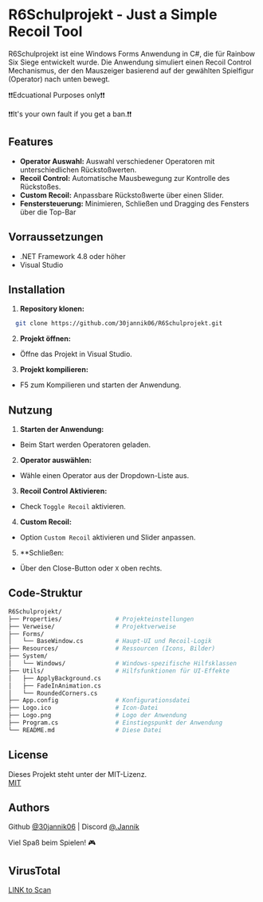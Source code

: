 
# R6Schulprojekt -  Just a Simple Recoil Tool

R6Schulprojekt ist eine Windows Forms Anwendung in C#, die für Rainbow Six Siege entwickelt wurde. Die Anwendung simuliert einen Recoil Control Mechanismus, der den Mauszeiger basierend auf der gewählten Spielfigur (Operator) nach unten bewegt.

❗❗Edcuational Purposes only❗❗

❗❗It's your own fault if you get a ban.❗❗
## Features

- **Operator Auswahl:** Auswahl verschiedener Operatoren mit unterschiedlichen Rückstoßwerten.
- **Recoil Control:** Automatische Mausbewegung zur Kontrolle des Rückstoßes.
- **Custom Recoil:** Anpassbare Rückstoßwerte über einen Slider.
- **Fenstersteuerung:** Minimieren, Schließen und Dragging des Fensters über die Top-Bar


## Vorraussetzungen

- .NET Framework 4.8 oder höher
- Visual Studio


## Installation

1. **Repository klonen:**

```bash
  git clone https://github.com/30jannik06/R6Schulprojekt.git
```

2. **Projekt öffnen:**
- Öffne das Projekt in Visual Studio.

3. **Projekt kompilieren:**
- F5 zum Kompilieren und starten der Anwendung.
## Nutzung

1. **Starten der Anwendung:**
- Beim Start werden Operatoren geladen.

2. **Operator auswählen:**
- Wähle einen Operator aus der Dropdown-Liste aus.

3. **Recoil Control Aktivieren:**
- Check `Toggle Recoil` aktivieren.

4. **Custom Recoil:**
- Option `Custom Recoil` aktivieren und Slider anpassen.

5. **Schließen:
- Über den Close-Button oder `X` oben rechts.
## Code-Struktur

```bash
R6Schulprojekt/
├── Properties/               # Projekteinstellungen
├── Verweise/                 # Projektverweise
├── Forms/
│   └── BaseWindow.cs         # Haupt-UI und Recoil-Logik
├── Resources/                # Ressourcen (Icons, Bilder)
├── System/
│   └── Windows/              # Windows-spezifische Hilfsklassen
├── Utils/                    # Hilfsfunktionen für UI-Effekte
│   ├── ApplyBackground.cs
│   ├── FadeInAnimation.cs
│   └── RoundedCorners.cs
├── App.config                # Konfigurationsdatei
├── Logo.ico                  # Icon-Datei
├── Logo.png                  # Logo der Anwendung
├── Program.cs                # Einstiegspunkt der Anwendung
└── README.md                 # Diese Datei
```
## License
Dieses Projekt steht unter der MIT-Lizenz.  
[MIT](https://github.com/30jannik06/R6Schulprojekt/blob/master/LICENSE)


## Authors

Github  [@30jannik06](https://www.github.com/30jannik06)
| Discord [@.Jannik](https://discordapp.com/users/268084996235853824)

Viel Spaß beim Spielen! 🎮
## VirusTotal 

[LINK to Scan](https://www.virustotal.com/gui/file/6ad86f8dc5b59e07313108c78aae08c605d9237cbd39296af2c4170a3084d41a/detection)
